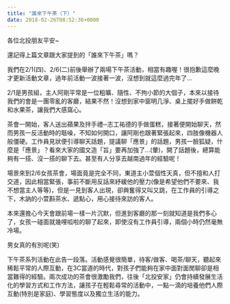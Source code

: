 ```yaml
---
title: "誰來下午茶（下）"
date: 2018-02-26T08:52:36+0000
---
```


各位北投朋友平安~

還記得上篇文章跟大家提到的「誰來下午茶」嗎？

我們在2/1(四)、2/6(二)前後舉辦了兩場下午茶活動，相當有趣喔！很抱歉這麼晚才更新活動文章，過年前活動一波接著一波，沒想到就這麼過完年了...

2/1是男孩組，主人阿剛平常是一位粗曠、隨性、不拘小節的大個子，本來以接待我們的會是一團零亂的客廳，結果不然！沒想到家中窗明几淨、桌上擺好手做餅乾和水果茶，讓我們大感窩心。

茶會一開始，客人送出蘋果及拌手禮─志工祐德的手做蛋糕，接著便開始聊天，然而男孩一反活動時的聒噪，不知如何開口，讓阿剛也跟著緊張起來，四肢像機器人般僵硬。工作員見狀便引導聊天話題，提議聊「應景」的話題，男孩一臉狐疑，什麼是「應景」？看來大家的國文造「旨」要再加強了…(暈)，開了話題後，總算能夠有一搭、沒一搭的聊下去。甚至有人分享去越南過年的經驗呢！

場景來到2/6女孩茶會，場面竟是完全不同，東道主小萱個性天真，但不擅和人打交道，因此相當緊張，事前不斷用反話來紓緩他的壓力(像是希望他們不要來、我不想當主人等等)，但是一見到客人出現，卻興奮得又叫又跳，在工作員的引導之下，木訥的小萱斟茶水、遞點心，用心接待來訪的客人。

本來還擔心今天會跟前場一樣一片沉默，但進到客廳的那一刻就知道是我們多心了，女孩一碰面就幾哩呱啦的聊了起來，即使沒有工作員引導，兩個小時仍然毫無冷場。

男女真的有別呢(笑)
                                          
下午茶系列活動在此告一段落。活動感覺很簡單，待客/做客、喝茶/聊天，聽起來稀鬆平常的人際互動，在3C當道的時代，對孩子們能夠在家中面對面閒聊卻是相當難得的經驗。兩次成功的茶會很激勵我們，往後「北投安家」仍會持續發展生活化的學習方式和工作方法，讓孩子在輕鬆尋常的活動中，一點一滴的培養他們人際互動(特別是家庭)、學習態度以及獨立生活的能力。
